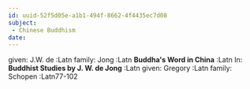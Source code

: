 ```yaml
---
id: uuid-52f5d05e-a1b1-494f-8662-4f4435ec7d08
subject: 
 - Chinese Buddhism
date: 
---
```


given: J.W. de :Latn
family: Jong :Latn
**Buddha's Word in China** :Latn
In: 
**Buddhist Studies by J. W. de Jong** :Latn
given: Gregory :Latn
family: Schopen :Latn77-102